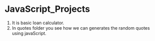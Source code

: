 # JavaScript_Projects
1. It is basic loan calculator.
2. In quotes folder you see how we can generates the random quotes using javaScript.
